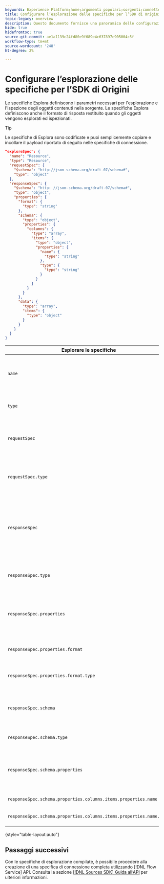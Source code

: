 ```yaml
---
keywords: Experience Platform;home;argomenti popolari;sorgenti;connettori;connettori sorgente;origini sdk;sdk;SDK
title: Configurare l’esplorazione delle specifiche per l’SDK di Origini
topic-legacy: overview
description: Questo documento fornisce una panoramica delle configurazioni da preparare per utilizzare l'SDK di Origini.
hide: true
hidefromtoc: true
source-git-commit: ae1a1139c24fd80e9f689e4c637897c905004c5f
workflow-type: tm+mt
source-wordcount: '248'
ht-degree: 2%

---
```



# Configurare l’esplorazione delle specifiche per l’SDK di Origini

Le specifiche Esplora definiscono i parametri necessari per l&#39;esplorazione e l&#39;ispezione degli oggetti contenuti nella sorgente. Le specifiche Esplora definiscono anche il formato di risposta restituito quando gli oggetti vengono esplorati ed ispezionati.

>[!TIP]
>
>Le specifiche di Esplora sono codificate e puoi semplicemente copiare e incollare il payload riportato di seguito nelle specifiche di connessione.

```json
"exploreSpec": {
  "name": "Resource",
  "type": "Resource",
  "requestSpec": {
    "$schema": "http://json-schema.org/draft-07/schema#",
    "type": "object"
  },
  "responseSpec": {
    "$schema": "http: //json-schema.org/draft-07/schema#",
    "type": "object",
    "properties": {
      "format": {
        "type": "string"
      },
      "schema": {
        "type": "object",
        "properties": {
          "columns": {
            "type": "array",
            "items": {
              "type": "object",
              "properties": {
                "name": {
                  "type": "string"
                },
                "type": {
                  "type": "string"
                }
              }
            }
          }
        }
      },
      "data": {
        "type": "array",
        "items": {
          "type": "object"
        }
      }
    }
  }
}
```

| Esplorare le specifiche | Descrizione | Esempio |
| --- | --- | --- |
| `name` | Definisce il nome o l&#39;identificatore della specifica di esplorazione. | `Resource` |
| `type` | Definisce il tipo di specifica di esplorazione. | `Resource` |
| `requestSpec` | Contiene i parametri necessari per esplorare gli oggetti nella connessione. |
| `requestSpec.type` | Definisce il tipo di dati della specifica della richiesta. | `object` |
| `responseSpec` | Contiene i parametri che definiscono il formato del messaggio di risposta restituito rispetto a una chiamata di esplorazione. |
| `responseSpec.type` | Definisce il tipo di dati della specifica di risposta. | `object` |
| `responseSpec.properties` | Contiene informazioni relative alla formattazione del messaggio di risposta. |
| `responseSpec.properties.format` | Definisce la formattazione dello schema di risposta. | `object` |
| `responseSpec.properties.format.type` | Definisce il tipo di dati delle proprietà. | `string` |
| `responseSpec.schema` | Contiene informazioni relative alla formattazione dello schema di risposta. |
| `responseSpec.schema.type` | Definisce il tipo di dati dello schema. | `object` |
| `responseSpec.schema.properties` | Contiene informazioni sulle colonne, sul tipo e sugli elementi contenuti in uno schema. |
| `responseSpec.schema.properties.columns.items.properties.name` | Visualizza il nome del file. |
| `responseSpec.schema.properties.columns.items.properties.name.type` | Definisce il tipo di dati del nome del file. | `string` |

{style=&quot;table-layout:auto&quot;}

## Passaggi successivi

Con le specifiche di esplorazione compilate, è possibile procedere alla creazione di una specifica di connessione completa utilizzando [!DNL Flow Service] API. Consulta la sezione [[!DNL Sources SDK] Guida all’API](../api/api-overview.md) per ulteriori informazioni.